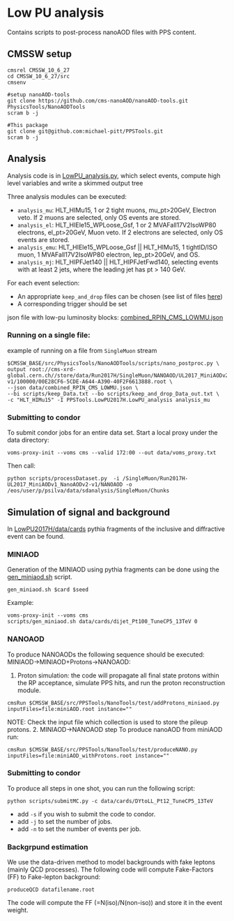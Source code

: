 # Low PU analysis

Contains scripts to post-process nanoAOD files with PPS content.

## CMSSW setup
```
cmsrel CMSSW_10_6_27
cd CMSSW_10_6_27/src
cmsenv

#setup nanoAOD-tools
git clone https://github.com/cms-nanoAOD/nanoAOD-tools.git PhysicsTools/NanoAODTools
scram b -j

#This package
git clone git@github.com:michael-pitt/PPSTools.git
scram b -j
```

## Analysis

Analysis code is in [LowPU_analysis.py](https://github.com/michael-pitt/PPSTools/blob/main/LowPU2017H/python/LowPU_analysis.py), which select events, compute high level variables and write a skimmed output tree

Three analysis modules can be executed:
- `analysis_mu`: HLT_HIMu15, 1 or 2 tight muons, mu_pt>20GeV, Electron veto. If 2 muons are selected, only OS events are stored.
- `analysis_el`: HLT_HIEle15_WPLoose_Gsf, 1 or 2 MVAFall17V2IsoWP80 electrons, el_pt>20GeV, Muon veto. If 2 electrons are selected, only OS events are stored.
- `analysis_emu`: HLT_HIEle15_WPLoose_Gsf || HLT_HIMu15, 1 tightID/ISO muon, 1 MVAFall17V2IsoWP80 electron, lep_pt>20GeV, and OS.
- `analysis_mj`: HLT_HIPFJet140 || HLT_HIPFJetFwd140, selecting events with at least 2 jets, where the leading jet has pt > 140 GeV.

For each event selection:
- An appropriate `keep_and_drop` files can be chosen (see list of files [here](https://github.com/michael-pitt/PPSTools/tree/main/LowPU2017H/scripts))
- A corresponding trigger should be set

json file with low-pu luminosity blocks: [combined_RPIN_CMS_LOWMU.json](https://github.com/michael-pitt/PPSTools/blob/main/LowPU2017H/data/combined_RPIN_CMS_LOWMU.json)

### Running on a single file:

example of running on a file from `SingleMuon` stream
```
$CMSSW_BASE/src/PhysicsTools/NanoAODTools/scripts/nano_postproc.py \
output root://cms-xrd-global.cern.ch//store/data/Run2017H/SingleMuon/NANOAOD/UL2017_MiniAODv2_NanoAODv9-v1/100000/00E28CF6-5CDE-A644-A390-40F2F6613888.root \
--json data/combined_RPIN_CMS_LOWMU.json \
--bi scripts/keep_Data.txt --bo scripts/keep_and_drop_Data_out.txt \
-c "HLT_HIMu15" -I PPSTools.LowPU2017H.LowPU_analysis analysis_mu
```

### Submitting to condor

To submit condor jobs for an entire data set.
Start a local proxy under the data directory:

```
voms-proxy-init --voms cms --valid 172:00 --out data/voms_proxy.txt
```

Then call:

```
python scripts/processDataset.py  -i /SingleMuon/Run2017H-UL2017_MiniAODv1_NanoAODv2-v1/NANOAOD -o /eos/user/p/psilva/data/sdanalysis/SingleMuon/Chunks
```

## Simulation of signal and background

In [LowPU2017H/data/cards](https://github.com/michael-pitt/PPSTools/blob/main/LowPU2017H/data/cards) pythia fragments of the inclusive and diffractive event can be found. 

### MINIAOD

Generation of the MINIAOD using pythia fragments can be done using the [gen_miniaod.sh](https://github.com/michael-pitt/PPSTools/blob/main/LowPU2017H/scripts/gen_miniaod.sh) script.
```
gen_miniaod.sh $card $seed
```
Example:
```
voms-proxy-init --voms cms
scripts/gen_miniaod.sh data/cards/dijet_Pt100_TuneCP5_13TeV 0
```
### NANOAOD
To produce NANOAODs the following sequence should be executed: MINIAOD->MINIAOD+Protons->NANOAOD:

   1. Proton simulation: the code will propagate all final state protons within the RP acceptance, simulate PPS hits, and run the proton reconstruction module.
```
cmsRun $CMSSW_BASE/src/PPSTools/NanoTools/test/addProtons_miniaod.py inputFiles=file:miniAOD.root instance=""
```
NOTE: Check the input file which collection is used to store the pileup protons.
   2. MINIAOD->NANOAOD step
To produce nanoAOD from miniAOD run:
```
cmsRun $CMSSW_BASE/src/PPSTools/NanoTools/test/produceNANO.py inputFiles=file:miniAOD_withProtons.root instance=""
```
### Submitting to condor
To produce all steps in one shot, you can run the following script:
```
python scripts/submitMC.py -c data/cards/DYtoLL_Pt12_TuneCP5_13TeV
```
   - add `-s` if you wish to submit the code to condor.
   - add `-j` to set the number of jobs.
   - add `-n` to set the number of events per job.
   
### Backgrpund estimation

We use the data-driven method to model backgrounds with fake leptons (mainly QCD processes). The following code will compute Fake-Factors (FF) to Fake-lepton background:
```
produceQCD datafilename.root
```

The code will compute the FF (=N(iso)/N(non-iso)) and store it in the event weight.